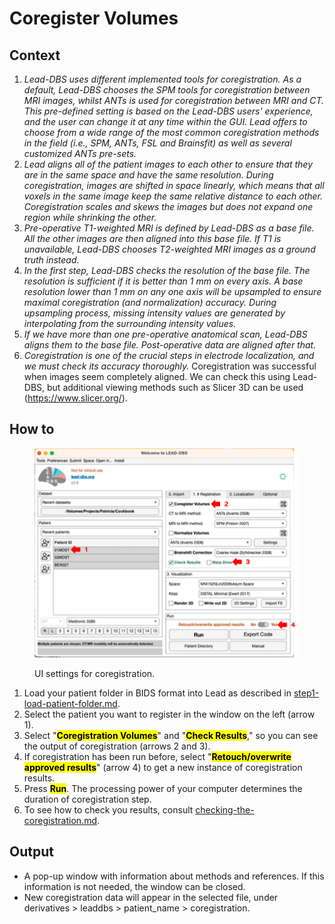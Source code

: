 # Coregister Volumes

## Context

1. _Lead-DBS uses different implemented tools for coregistration. As a default, Lead-DBS chooses the SPM tools for coregistration between MRI images, whilst ANTs is used for coregistration between MRI and CT. This pre-defined setting is based on the Lead-DBS users' experience, and the user can change it at any time within the GUI. Lead offers to choose from a wide range of the most common coregistration methods in the field (i.e., SPM, ANTs, FSL and Brainsfit) as well as several customized ANTs pre-sets._
2. _Lead aligns all of the patient images to each other to ensure that they are in the same space and have the same resolution. During coregistration, images are shifted in space linearly, which means that all voxels in the same image keep the same relative distance to each other. Coregistration scales and skews the images but does not expand one region while shrinking the other._&#x20;
3. _Pre-operative T1-weighted MRI is defined by Lead-DBS as a base file. All the other images are then aligned into this base file. If T1 is unavailable, Lead-DBS chooses T2-weighted MRI images as a ground truth instead._
4. _In the first step, Lead-DBS checks the resolution of the base file. The resolution is sufficient if it is better than 1 mm on every axis.  A base resolution lower than 1 mm on any one axis will be upsampled to ensure maximal coregistration (and normalization) accuracy. During upsampling process, missing intensity values are generated by interpolating from the surrounding intensity values._
5. _If we have more than one pre-operative anatomical scan, Lead-DBS aligns them to the base file. Post-operative data are aligned after that._
6. _Coregistration is one of the crucial steps in electrode localization, and we must check its accuracy thoroughly._ Coregistration was successful when images seem completely aligned. We can check this using Lead-DBS, but additional viewing methods such as Slicer 3D can be used (https://www.slicer.org/).&#x20;

## How to

<figure><img src="../../.gitbook/assets/UI_coregistration.png" alt=""><figcaption><p>UI settings for coregistration.</p></figcaption></figure>

1. Load your patient folder in BIDS format into Lead as described in [step1-load-patient-folder.md](../step1-load-patient-folder.md "mention").
2. Select the patient you want to register in the window on the left (arrow 1).
3. Select "<mark style="background-color:yellow;">**Coregistration Volumes**</mark>" and "<mark style="background-color:yellow;">**Check Results**</mark>," so you can see the output of coregistration (arrows 2 and 3).&#x20;
4. If coregistration has been run before, select "<mark style="background-color:yellow;">**Retouch/overwrite approved results**</mark>" (arrow 4) to get a new instance of coregistration results.
5. Press <mark style="background-color:yellow;">**Run**</mark>. The processing power of your computer determines the duration of coregistration step.&#x20;
6. To see how to check you results, consult [checking-the-coregistration.md](checking-the-coregistration.md "mention").

## Output

* A pop-up window with information about methods and references. If this information is not needed, the window can be closed.
* New coregistration data will appear in the selected file, under derivatives > leaddbs > patient\_name > coregistration.
